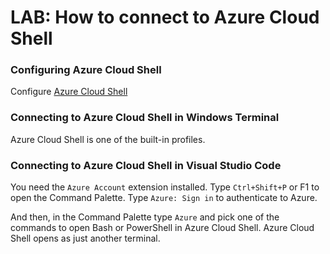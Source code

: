# LAB: How to connect to Azure Cloud Shell

### Configuring Azure Cloud Shell

Configure [Azure Cloud Shell](https://docs.microsoft.com/en-us/azure/cloud-shell/overview)

### Connecting to Azure Cloud Shell in Windows Terminal

Azure Cloud Shell is one of the built-in profiles.

### Connecting to Azure Cloud Shell in Visual Studio Code

You need the `Azure Account` extension installed.
Type `Ctrl+Shift+P` or F1 to open the Command Palette.
Type `Azure: Sign in` to authenticate to Azure.

And then, in the Command Palette type `Azure` and pick one of the commands to open Bash or PowerShell in Azure Cloud Shell.
Azure Cloud Shell opens as just another terminal.